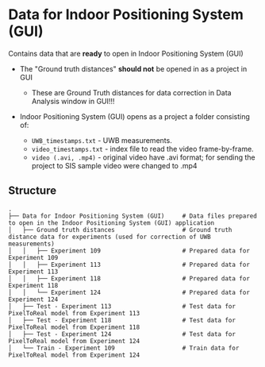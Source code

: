 # Data for Indoor Positioning System (GUI)

Contains data that are **ready** to open in Indoor Positioning System (GUI)
- The "Ground truth distances" **should not** be opened in as a project in GUI
    - These are Ground Truth distances for data correction in Data Analysis window in GUI!!!

- Indoor Positioning System (GUI) opens as a project a folder consisting of:
    - `UWB_timestamps.txt` - UWB measurements.
    - `video_timestamps.txt` - index file to read the video frame-by-frame.
    - `video (.avi, .mp4)` - original video have .avi format; for sending the project to SIS sample video were changed to .mp4

## Structure
```
.
├── Data for Indoor Positioning System (GUI)     # Data files prepared to open in the Indoor Positioning System (GUI) application
│   ├── Ground truth distances                   # Ground truth distance data for experiments (used for correction of UWB measurements)
│   │   ├── Experiment 109                       # Prepared data for Experiment 109
│   │   ├── Experiment 113                       # Prepared data for Experiment 113
│   │   ├── Experiment 118                       # Prepared data for Experiment 118
│   │   └── Experiment 124                       # Prepared data for Experiment 124
│   ├── Test - Experiment 113                    # Test data for PixelToReal model from Experiment 113
│   ├── Test - Experiment 118                    # Test data for PixelToReal model from Experiment 118
│   ├── Test - Experiment 124                    # Test data for PixelToReal model from Experiment 124
│   └── Train - Experiment 109                   # Train data for PixelToReal model from Experiment 124
```